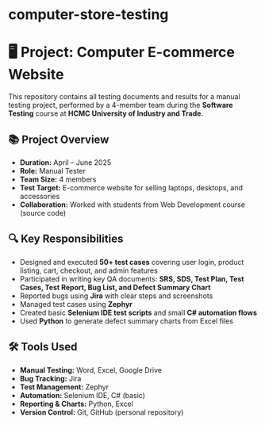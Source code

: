 # computer-store-testing
# 🖥️ Project: Computer E-commerce Website

This repository contains all testing documents and results for a manual testing project, performed by a 4-member team during the **Software Testing** course at **HCMC University of Industry and Trade**.

## 📚 Project Overview

- **Duration:** April – June 2025  
- **Role:** Manual Tester  
- **Team Size:** 4 members
- **Test Target:** E-commerce website for selling laptops, desktops, and accessories  
- **Collaboration:** Worked with students from Web Development course (source code)

## 🔍 Key Responsibilities

- Designed and executed **50+ test cases** covering user login, product listing, cart, checkout, and admin features  
- Participated in writing key QA documents: **SRS, SDS, Test Plan, Test Cases, Test Report, Bug List, and Defect Summary Chart**  
- Reported bugs using **Jira** with clear steps and screenshots  
- Managed test cases using **Zephyr**  
- Created basic **Selenium IDE test scripts** and small **C# automation flows**  
- Used **Python** to generate defect summary charts from Excel files

## 🛠️ Tools Used

- **Manual Testing:** Word, Excel, Google Drive  
- **Bug Tracking:** Jira  
- **Test Management:** Zephyr  
- **Automation:** Selenium IDE, C# (basic)  
- **Reporting & Charts:** Python, Excel  
- **Version Control:** Git, GitHub (personal repository)

